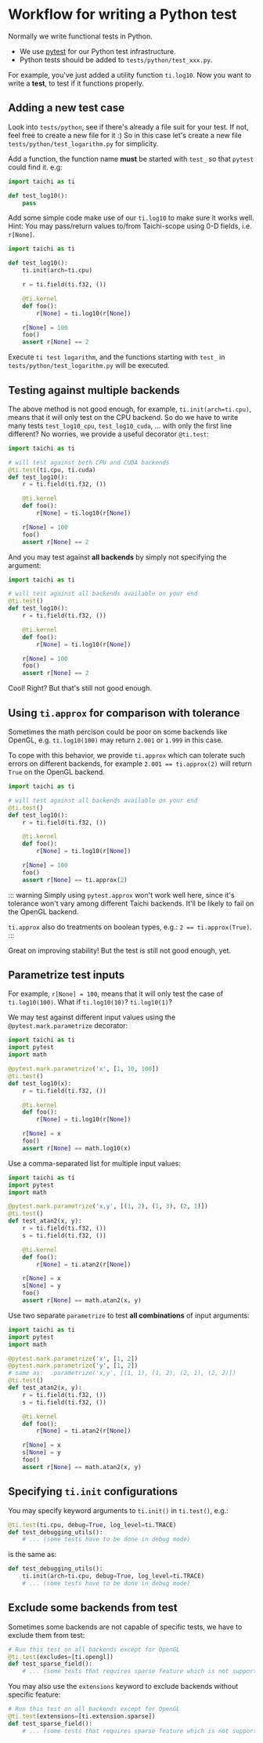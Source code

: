 # Workflow for writing a Python test

Normally we write functional tests in Python.

- We use [pytest](https://github.com/pytest-dev/pytest) for our Python test infrastructure.
- Python tests should be added to `tests/python/test_xxx.py`.

For example, you've just added a utility function `ti.log10`. Now you want to write a **test**, to test if it functions properly.

## Adding a new test case

Look into `tests/python`, see if there\'s already a file suit for your test. If not, feel free to create a new file for it :) So in this case let's create a new file `tests/python/test_logarithm.py` for simplicity.

Add a function, the function name **must** be started with `test_` so that `pytest` could find it. e.g:

```python {3}
import taichi as ti

def test_log10():
    pass
```

Add some simple code make use of our `ti.log10` to make sure it works well. Hint: You may pass/return values to/from Taichi-scope using 0-D fields, i.e. `r[None]`.

```python
import taichi as ti

def test_log10():
    ti.init(arch=ti.cpu)

    r = ti.field(ti.f32, ())

    @ti.kernel
    def foo():
        r[None] = ti.log10(r[None])

    r[None] = 100
    foo()
    assert r[None] == 2
```

Execute `ti test logarithm`, and the functions starting with `test_` in `tests/python/test_logarithm.py` will be executed.

## Testing against multiple backends

The above method is not good enough, for example, `ti.init(arch=ti.cpu)`, means that it will only test on the CPU backend. So do we have to write many tests `test_log10_cpu`, `test_log10_cuda`, ... with only the first line different? No worries, we provide a useful decorator `@ti.test`:

```python
import taichi as ti

# will test against both CPU and CUDA backends
@ti.test(ti.cpu, ti.cuda)
def test_log10():
    r = ti.field(ti.f32, ())

    @ti.kernel
    def foo():
        r[None] = ti.log10(r[None])

    r[None] = 100
    foo()
    assert r[None] == 2
```

And you may test against **all backends** by simply not specifying the argument:

```python
import taichi as ti

# will test against all backends available on your end
@ti.test()
def test_log10():
    r = ti.field(ti.f32, ())

    @ti.kernel
    def foo():
        r[None] = ti.log10(r[None])

    r[None] = 100
    foo()
    assert r[None] == 2
```

Cool! Right? But that's still not good enough.

## Using `ti.approx` for comparison with tolerance

Sometimes the math percison could be poor on some backends like OpenGL, e.g. `ti.log10(100)` may return `2.001` or `1.999` in this case.

To cope with this behavior, we provide `ti.approx` which can tolerate such errors on different backends, for example `2.001 == ti.approx(2)` will return `True` on the OpenGL backend.

```python
import taichi as ti

# will test against all backends available on your end
@ti.test()
def test_log10():
    r = ti.field(ti.f32, ())

    @ti.kernel
    def foo():
        r[None] = ti.log10(r[None])

    r[None] = 100
    foo()
    assert r[None] == ti.approx(2)
```

::: warning
Simply using `pytest.approx` won't work well here, since it's tolerance won't vary among different Taichi backends. It'll be likely to fail on the OpenGL backend.

`ti.approx` also do treatments on boolean types, e.g.: `2 == ti.approx(True)`.
:::

Great on improving stability! But the test is still not good enough, yet.

## Parametrize test inputs

For example, `r[None] = 100`, means that it will only test the case of `ti.log10(100)`. What if `ti.log10(10)`? `ti.log10(1)`?

We may test against different input values using the `@pytest.mark.parametrize` decorator:

```python {5}
import taichi as ti
import pytest
import math

@pytest.mark.parametrize('x', [1, 10, 100])
@ti.test()
def test_log10(x):
    r = ti.field(ti.f32, ())

    @ti.kernel
    def foo():
        r[None] = ti.log10(r[None])

    r[None] = x
    foo()
    assert r[None] == math.log10(x)
```

Use a comma-separated list for multiple input values:

```python
import taichi as ti
import pytest
import math

@pytest.mark.parametrize('x,y', [(1, 2), (1, 3), (2, 1)])
@ti.test()
def test_atan2(x, y):
    r = ti.field(ti.f32, ())
    s = ti.field(ti.f32, ())

    @ti.kernel
    def foo():
        r[None] = ti.atan2(r[None])

    r[None] = x
    s[None] = y
    foo()
    assert r[None] == math.atan2(x, y)
```

Use two separate `parametrize` to test **all combinations** of input arguments:

```python {5-6}
import taichi as ti
import pytest
import math

@pytest.mark.parametrize('x', [1, 2])
@pytest.mark.parametrize('y', [1, 2])
# same as:  .parametrize('x,y', [(1, 1), (1, 2), (2, 1), (2, 2)])
@ti.test()
def test_atan2(x, y):
    r = ti.field(ti.f32, ())
    s = ti.field(ti.f32, ())

    @ti.kernel
    def foo():
        r[None] = ti.atan2(r[None])

    r[None] = x
    s[None] = y
    foo()
    assert r[None] == math.atan2(x, y)
```

## Specifying `ti.init` configurations

You may specify keyword arguments to `ti.init()` in `ti.test()`, e.g.:

```python {1}
@ti.test(ti.cpu, debug=True, log_level=ti.TRACE)
def test_debugging_utils():
    # ... (some tests have to be done in debug mode)
```

is the same as:

```python {2}
def test_debugging_utils():
    ti.init(arch=ti.cpu, debug=True, log_level=ti.TRACE)
    # ... (some tests have to be done in debug mode)
```

## Exclude some backends from test

Sometimes some backends are not capable of specific tests, we have to exclude them from test:

```python
# Run this test on all backends except for OpenGL
@ti.test(excludes=[ti.opengl])
def test_sparse_field():
    # ... (some tests that requires sparse feature which is not supported by OpenGL)
```

You may also use the `extensions` keyword to exclude backends without specific feature:

```python
# Run this test on all backends except for OpenGL
@ti.test(extensions=[ti.extension.sparse])
def test_sparse_field():
    # ... (some tests that requires sparse feature which is not supported by OpenGL)
```
